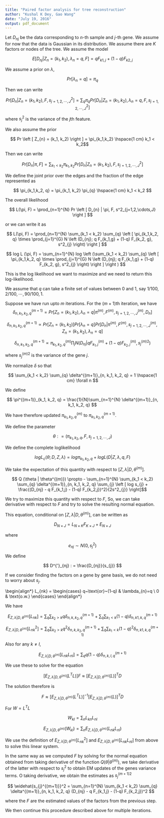 ```yaml
---
title: "Paired factor analysis for tree reconstruction"
author: "Kushal K Dey, Gao Wang"
date: "July 19, 2016"
output: pdf_document
---
```


Let $D_{nj}$ be the data corresponding to $n$-th sample and $j$-th gene. 
We assume for now that the data is Gaussian in its distribution. 
We assume there are $K$ factors or nodes of the tree. We assume the model 

$$ E \left [ D_{nj} | Z_{n} = (k_1, k_2), \lambda_{n}=q, F \right] = q F_{k1,j} + (1-q) F_{k2,j} $$

We assume a prior on $\lambda$,

$$ Pr \left [ \lambda_{n} = q \right ] = \pi_{q}  $$

Then we can write 

$$ Pr \left [ D_{n} | Z_{n}=(k_1,k_2), F, s^2_{j=1,2,\cdots,J} \right ] = \sum_{q} \pi_{q} Pr \left [D_{n} | Z_{n}=(k_1,k_2), \lambda_{n}=q, F, s^2_{j=1,2,\cdots,J} \right ] $$

where $s^2_{j}$ is the variance of the $j$th feature.

We also assume the prior 

$$ Pr \left [ Z_{n} = (k_1, k_2) \right ] = \pi_{k_1,k_2} \hspace{1 cm} k_1 < k_2$$

Then we can write 

$$ Pr \left [ D_{n} | \pi, F \right ] = \sum_{k_1 < k_2} \pi_{k_1, k_2} Pr \left [ D_{n} | Z_{n}=(k_1,k_2), F, s^2_{j=1,2,\cdots,J} \right ] $$

We define the joint prior over the edges and the fraction of the edge represented as 

$$ \pi_{k_1,k_2, q} = \pi_{k_1, k_2} \pi_{q} \hspace{1 cm} k_1 < k_2 $$

The overall likelihood 

$$ L(\pi, F) = \prod_{n=1}^{N} Pr \left [ D_{n} | \pi, F, s^2_{j=1,2,\cdots,J} \right ] $$

or we can write it as 

$$ L(\pi, F) = \prod_{n=1}^{N} \sum_{k_1 < k_2} \sum_{q} \left [ \pi_{k_1,k_2, q} \times \prod_{j=1}^{G} N \left (D_{nj}; q F_{k_1,g} + (1-q) F_{k_2, g}, s^2_{j} \right) \right ]  $$

$$ log L (\pi, F) = \sum_{n=1}^{N} log \left (\sum_{k_1 < k_2} \sum_{q} \left [ \pi_{k_1,k_2, q} \times \prod_{j=1}^{G} N \left (D_{nj}; q F_{k_1,g} + (1-q) F_{k_2, g}, s^2_{j} \right) \right ] \right ) $$

This is the log likelihood we want to maximize and we need to return this log-likelihood. 

We assume that $q$ can take a finite set of values between $0$ and $1$, 
say $1/100, 2/100, \cdots, 90/100, 1$.

Suppose we have run upto $m$ iterations. For the $(m+1)$th iteration, we have 
$$\delta^{(m+1)}_{n, k_1, k_2, q} = Pr \left [ Z_{n} = (k_1, k_2), \lambda_{n} = q | \pi^{(m)}, F^{(m)}, s^{(m)}_{j=1,2,\cdots,J}, D_{n} \right ] $$

$$\delta^{(m+1)}_{n, k_1, k_2, q} \propto Pr \left [ Z_{n} = (k_1, k_2) \right] Pr \left [ \lambda_{n} = q \right] Pr \left [ D_{n} |  \pi^{(m)}, F^{(m)}, s^{(m)}_{j=1,2,\cdots,J}, Z_{n}= (k_1, k_2), \lambda_{n}=q \right] $$

$$ \delta^{(m+1)}_{n, k_1, k_2, q} \propto \pi^{(m)}_{k_1,k_2, q} \prod_{j} N \left (D_{nj} | qF^{(m)}_{k_1,j} + (1-q)F^{(m)}_{k_2,j}, {s_j^{(m)}}^2 \right) $$

where ${s_j^{(m)}}^2$ is the variance of the gene $j$.

We normalize $\delta$ so that 

$$ \sum_{k_1 < k_2} \sum_{q} \delta^{(m+1)}_{n, k_1, k_2, q} = 1 \hspace{1 cm} \forall n $$

We define 

$$ \pi^{(m+1)}_{k_1, k_2, q} = \frac{1}{N}\sum_{n=1}^{N} \delta^{(m+1)}_{n, k_1, k_2, q} $$


We have therefore updated $\pi^{(m)}_{k_1, k_2, q}$ to $\pi^{(m+1)}_{k_1, k_2, q}$.

We define the parameter 

$$ \theta : = \left (\pi_{k_1,k_2, q}, F, s_{j=1,2,\cdots,J} \right ) $$

We define the complete loglikelihood 

$$ log L_{c} \left (\theta; D, Z, \lambda \right ) = log \pi_{k_1,k_2, q} + log L (D | Z, \lambda, q, F) $$

We take the expectation of this quantity with respect to $\left [ Z, \lambda | D, \theta^{(m)} \right ]$.

$$ Q (\theta | \theta^{(m)}) \propto - \sum_{n=1}^{N} \sum_{k_1 < k_2} \sum_{q} \delta^{(m+1)}_{n, k_1, k_2, q}  \sum_{j} \left [ log s_{j} + \frac{(D_{nj} - q F_{k_1,j} - (1-q) F_{k_2,j})^2}{2s^2_{j}} \right]$$

We try to maximize this quantity with respect to $F$, So, we can take derivative with respect to $F$ and try to solve the resulting normal equation.

This equation, conditional on $\left [ Z, \lambda | D, \theta^{(m)} \right ]$, can be written as 

$$ D_{N \times J} = L_{N \times K} F_{K \times J} + E_{N \times J} $$

where 

$$ e_{nj} \sim N(0, s^2_{j}) $$

We define 

$$ D^{'}_{nj} : = \frac{D_{nj}}{s_{j}} $$

If we consider finding the factors on a gene by gene basis, we do not need to worry about $s_j$.

\begin{align*}
L_{nk} =
\begin{cases}
    q~\text{or}~(1-q) & \lambda_{n}=q \\
    0 & \text{o.w.}
\end{cases}
\end{align*}

We have 

$$ E_{ Z, \lambda | D, \theta^{(m)}} \left [ L_{nk} \right ] = \sum_{q}  \sum_{k_2 > k} q \delta^{(m+1)}_{n,k,k_2, q}  + \sum_{q}  \sum_{k_1 < k} (1-q) \delta^{(m+1)}_{n,k1,k,q}$$

$$ E_{ Z, \lambda | D, \theta^{(m)}} \left [ L^2_{nk} \right ] = \sum_{q}  \sum_{k_2 > k} q^2 \delta^{(m+1)}_{n,k,k_2, q}  + \sum_{q}  \sum_{k_1 < k} (1-q)^2 \delta^{(m+1)}_{n,k1,k,q} $$

Also for any $k \neq l$,

$$ E_{ Z, \lambda | D, \theta^{(m)}} \left [ L_{nk}L_{nl} \right ] =
\sum_{q} q(1-q) \delta^{(m+1)}_{n,k,l,q} $$

We use these to solve for the equation

$$ \left [ E_{ Z, \lambda | D, \theta^{(m)}} \left( L^{T}L \right ) \right ] F \approx \left [ E_{ Z, \lambda | D, \theta^{(m)}} (L) \right] ^{T} D $$

The solution therefore is 

$$ F \approx \left [ E_{ Z, \lambda | D, \theta^{(m)}} \left( L^{T}L \right ) \right]^{-1} \left [ E_{ Z, \lambda | D, \theta^{(m)}} (L) \right]^{T} D $$

For $W = L^{T}L$

$$ W_{kl} = \sum_{n} L_{kn}L_{nl} $$

$$ E_{ Z, \lambda | D, \theta^{(m)}} \left ( W_{kl} \right ) = \sum_{n}  E_{ Z, \lambda | D, \theta^{(m)}} \left ( L_{nk}L_{nl} \right) $$

We use the definition of $E_{ Z, \lambda | D, \theta^{(m)}} \left [ L^2_{nk} \right ]$ 
and $E_{ Z, \lambda | D, \theta^{(m)}} \left [ L_{nk}L_{nl} \right ]$ 
from above to solve this linear system. 

In the same way as we computed $F$ by solving for the normal equation obtained from taking derivative of the function $Q (\theta | \theta^{(m)})$, we take derivative of the latter with respect to $s^2_{j}$ to obtain EM updates of the genes variance terms. O  taking derivative, we obtain the estimates as 
${s_{j}^{(m+1)}}^2$ 

$$ \widehat{s_{j}^{(m+1)}}^2 = \sum_{n=1}^{N} \sum_{k_1 < k_2} \sum_{q} \delta^{(m+1)}_{n, k_1, k_2, q} (D_{nj} - q F_{k_1,j} - (1-q) F_{k_2,j})^2 $$

where the $F$ are the estimated values of the factors from the previous step.

We then continue this procedure described above for multiple iterations.
